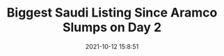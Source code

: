 ---
"title": "Biggest Saudi Listing Since Aramco Slumps on Day 2"
"date": "2021-10-12 15:8:51"
"feed_name": "RIGZONE"
"feed_website": "http://www.rigzone.com/"
"feed_rss": "http://www.rigzone.com/news/rss/rigzone_latest.aspx"
"link": "https://www.rigzone.com/news/wire/biggest_saudi_listing_since_aramco_slumps_on_day_2-12-oct-2021-166698-article/?rss=true"
"source": "None"
"file": "_posts/2021-1-1-3aa1494aa2930dd62ceb25dcb88e9fd78ff0e8d1.md"
"accident": "0"
"drilling": "0"
"dead": "0"
"injured": "0"
"arrested": "0"
"place": "unknown place"
"where": "unknown site"
"causes": "unknown"
"place_uri": "unknown place"
---